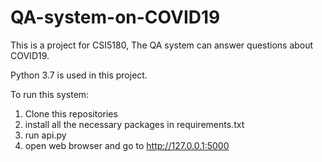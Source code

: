 # QA-system-on-COVID19
 This is a project for CSI5180, The QA system can answer questions about COVID19.
 
Python 3.7 is used in this project.

To run this system:
1. Clone this repositories
2. install all the necessary packages in requirements.txt
3. run api.py
4. open web browser and go to http://127.0.0.1:5000
